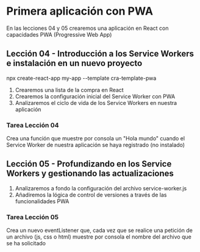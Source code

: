 # Primera aplicación con PWA
En las lecciones 04 y 05 crearemos una aplicación en React con capacidades PWA (Progressive Web App)

## Lección 04 - Introducción a los Service Workers e instalación en un nuevo proyecto

npx create-react-app my-app --template cra-template-pwa


1. Crearemos una lista de la compra en React
2. Crearemos la configuración inicial del Service Worker con PWA
3. Analizaremos el ciclo de vida de los Service Workers en nuestra aplicación

### Tarea Lección 04
Crea una función que muestre por consola un "Hola mundo" cuando el Service Worker de nuestra aplicación se haya registrado (no instalado)

## Lección 05 - Profundizando en los Service Workers y gestionando las actualizaciones
1. Analizaremos a fondo la configuración del archivo service-worker.js
2. Añadiremos la lógica de control de versiones a través de las funcionalidades PWA

### Tarea Lección 05
Crea un nuevo eventListener que, cada vez que se realice una petición de un archivo (js, css o html) muestre por consola el nombre del archivo que se ha solicitado
